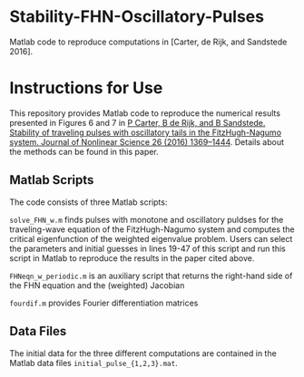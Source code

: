 # Stability-FHN-Oscillatory-Pulses
Matlab code to reproduce computations in [Carter, de Rijk, and Sandstede 2016].

# Instructions for Use

This repository provides Matlab code to reproduce the numerical results presented in Figures 6 and 7 in [P Carter, B de Rijk, and B Sandstede. Stability of traveling pulses with oscillatory tails in the FitzHugh-Nagumo system. Journal of Nonlinear Science 26 (2016) 1369–1444](http://dx.doi.org/10.1007/s00332-016-9308-7). Details about the methods can be found in this paper.

## Matlab Scripts 

The code consists of three Matlab scripts:

`solve_FHN_w.m` finds pulses with monotone and oscillatory puldses for the traveling-wave equation of the FitzHugh-Nagumo system and computes the critical eigenfunction of the weighted eigenvalue problem. Users can select the parameters and initial guesses in lines 19-47 of this script and run this script in Matlab to reproduce the results in the paper cited above.

`FHNeqn_w_periodic.m` is an auxiliary script that returns the right-hand side of the FHN equation and the (weighted) Jacobian 

`fourdif.m` provides Fourier differentiation matrices

## Data Files

The initial data for the three different computations are contained in the Matlab data files `initial_pulse_{1,2,3}.mat`.
